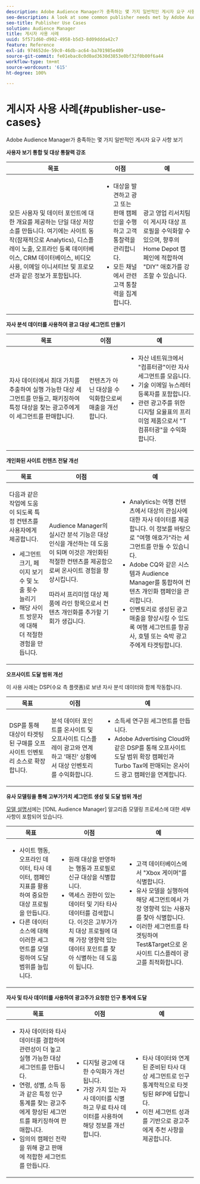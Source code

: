 ```yaml
---
description: Adobe Audience Manager가 충족하는 몇 가지 일반적인 게시자 요구 사항 보기
seo-description: A look at some common publisher needs met by Adobe Audience Manager.
seo-title: Publisher Use Cases
solution: Audience Manager
title: 게시자 사용 사례
uuid: 5f571d60-d902-4958-b5d3-8d09ddda42c7
feature: Reference
exl-id: 974652de-59c0-46db-ac64-ba701985e409
source-git-commit: fe01ebac8c0d0ad3630d3853e0bf32f0b00f6a44
workflow-type: tm+mt
source-wordcount: '615'
ht-degree: 100%

---
```


# 게시자 사용 사례{#publisher-use-cases}

Adobe Audience Manager가 충족하는 몇 가지 일반적인 게시자 요구 사항 보기

<!-- 

c_pub_use_case.xml

 -->

**사용자 보기 통합 및 대상 통찰력 강조**

<table id="table_7051791195CE41B49173BBF9E581BFB6"> 
 <thead> 
  <tr> 
   <th colname="col1" class="entry"> 목표 </th> 
   <th colname="col2" class="entry"> 이점 </th> 
   <th colname="col3" class="entry"> 예 </th> 
  </tr> 
 </thead>
 <tbody> 
  <tr> 
   <td colname="col1"> <p>모든 사용자 및 데이터 포인트에 대한 개요를 제공하는 단일 대상 저장소를 만듭니다. 여기에는 사이트 동작(잠재적으로 Analytics), 디스플레이 노출, 오프라인 등록 데이터베이스, CRM 데이터베이스, 비디오 사용, 이메일 이니셔티브 및 프로모션과 같은 정보가 포함됩니다. </p> </td> 
   <td colname="col2"> <p> 
     <ul id="ul_FB6683152C7D4D65AF951BA55E123427"> 
      <li id="li_45C12198EDDE4107AE59947BBAA51A60">대상을 발견하고 광고 또는 판매 캠페인을 수행하고 고객 통찰력을 관리합니다. </li> 
      <li id="li_53727E7A3D494299B4631439612AC226">모든 채널에서 관련 고객 통찰력을 집계합니다. </li> 
     </ul> </p> </td> 
   <td colname="col3"> <p>광고 영업 리서치팀이 게시자 대상 프로필을 수익화할 수 있으며, 향후의 Home Depot 캠페인에 적합하여 "DIY" 애호가를 강조할 수 있습니다. </p> </td> 
  </tr> 
 </tbody> 
</table>

**자사 분석 데이터를 사용하여 광고 대상 세그먼트 만들기**

<table id="table_EE77D9F5BAD1473C8E058EE778AF2C3F"> 
 <thead> 
  <tr> 
   <th colname="col1" class="entry"> 목표 </th> 
   <th colname="col2" class="entry"> 이점 </th> 
   <th colname="col3" class="entry"> 예 </th> 
  </tr> 
 </thead>
 <tbody> 
  <tr> 
   <td colname="col1"> <p>자사 데이터에서 최대 가치를 추출하여 실행 가능한 대상 세그먼트를 만들고, 패키징하여 특정 대상을 찾는 광고주에게 이 세그먼트를 판매합니다. </p> </td> 
   <td colname="col2"> <p>컨텐츠가 아닌 대상을 수익화함으로써 매출을 개선합니다. </p> </td> 
   <td colname="col3"> <p> 
     <ul id="ul_07695D68C7FA4BDE92E69AB84B59F0B5"> 
      <li id="li_D271C4C62589403C9F5D3B478EA1B1F3">자산 네트워크에서 "컴퓨터광"이란 자사 세그먼트를 모읍니다. </li> 
      <li id="li_1EC9E0F4BC6343C88CF29D07B9D1DA11">기술 이메일 뉴스레터 등록자를 포함합니다. </li> 
      <li id="li_2C5CE406BAEC4F3B8AAED5DF414E1C8B">관련 광고주를 위한 디지털 요율표의 프리미엄 제품으로서 "T컴퓨터광"을 수익화합니다. </li> 
     </ul> </p> </td> 
  </tr> 
 </tbody> 
</table>

**개인화된 사이트 컨텐츠 전달 개선**

<table id="table_D8E82821D9F1491A822A6ABA3A988386"> 
 <thead> 
  <tr> 
   <th colname="col1" class="entry"> 목표 </th> 
   <th colname="col2" class="entry"> 이점 </th> 
   <th colname="col3" class="entry"> 예 </th> 
  </tr> 
 </thead>
 <tbody> 
  <tr> 
   <td colname="col1"> <p>다음과 같은 작업에 도움이 되도록 특정 컨텐츠를 사용자에게 제공합니다. </p> <p> 
     <ul id="ul_ACE36F7845EB4A2E9005ECCD746495CC"> 
      <li id="li_0714139FF2F5492DA32FB95456699E54">세그먼트 크기, 페이지 보기 수 및 노출 횟수 늘리기 </li> 
      <li id="li_2CA4DFF2836D4F71A137829074F46D17">해당 사이트 방문자에 대해 더 적절한 경험을 만듭니다. </li> 
     </ul> </p> </td> 
   <td colname="col2"> <p><span class="keyword"> Audience Manager</span>의 실시간 분석 기능은 대상 인식을 개선하는 데 도움이 되며 이것은 개인화된 적절한 컨텐츠를 제공함으로써 온사이트 경험을 향상시킵니다. </p> <p>따라서 프리미엄 대상 제품에 라인 항목으로서 컨텐츠 개인화를 추가할 기회가 생깁니다. </p> </td> 
   <td colname="col3"> <p> 
     <ul id="ul_EEED2DAD504C486F8C00992219C893F7"> 
      <li id="li_E536F7C79824484DA3DC895809B849F4">Analytics는 여행 컨텐츠에서 대상의 관심사에 대한 자사 데이터를 제공합니다. 이 정보를 바탕으로 "여행 애호가"라는 세그먼트를 만들 수 있습니다. </li> 
      <li id="li_DCB3A5F3772C4DCEB757A4AB6CABFBE3">Adobe CQ와 같은 시스템과 <span class="keyword">Audience Manager</span>를 통합하여 컨텐츠 개인화 캠페인을 관리합니다. </li> 
      <li id="li_A9BFB7EB7504492BA83F182BE5E8CEF8">인벤토리로 생성된 광고 매출을 향상시킬 수 있도록 여행 세그먼트를 항공사, 호텔 또는 숙박 광고주에게 타겟팅합니다. </li> 
     </ul> </p> </td> 
  </tr> 
 </tbody> 
</table>

**오프사이트 도달 범위 개선**

이 사용 사례는 DSP(수요 측 플랫폼)로 보낸 자사 분석 데이터와 함께 작동합니다.

<table id="table_F88329D45D9441F1A8EDB9D6140FD02D"> 
 <thead> 
  <tr> 
   <th colname="col1" class="entry"> 목표 </th> 
   <th colname="col2" class="entry"> 이점 </th> 
   <th colname="col3" class="entry"> 예 </th> 
  </tr>
 </thead>
 <tbody> 
  <tr> 
   <td colname="col1"> <p>DSP를 통해 대상이 타겟팅된 구매를 오프사이트 인벤토리 소스로 확장합니다. </p> </td> 
   <td colname="col2"> <p>분석 데이터 포인트를 온사이트 및 오프사이트 디스플레이 광고와 연계하고 '매진' 상황에서 대상 인벤토리를 수익화합니다. </p> </td> 
   <td colname="col3"> <p> 
     <ul id="ul_EE7A86BFFE534A59A9F8C7CAF46A31E5"> 
      <li id="li_D399592D9D904865BD319DC3621B832B">소득세 연구원 세그먼트를 만듭니다. </li> 
      <li id="li_D28AC8BA5E194176BB8736B089B3C2F7">Adobe Advertising Cloud와 같은 DSP를 통해 오프사이트 도달 범위 확장 캠페인과 Turbo Tax에 판매되는 온사이드 광고 캠페인을 연계합니다. </li> 
     </ul> </p> </td> 
  </tr> 
 </tbody> 
</table>

**유사 모델링을 통해 고부가가치 세그먼트 생성 및 도달 범위 개선**

[모델 설명서](../features/algorithmic-models/understanding-models.md)에는 [!DNL Audience Manager] 알고리즘 모델링 프로세스에 대한 세부 사항이 포함되어 있습니다.

<table id="table_A10E4656E2A74EF5BCCA42A7AAA94416"> 
 <thead> 
  <tr> 
   <th colname="col1" class="entry"> 목표 </th> 
   <th colname="col2" class="entry"> 이점 </th> 
   <th colname="col3" class="entry"> 예 </th> 
  </tr>
 </thead>
 <tbody> 
  <tr> 
   <td colname="col1"> <p> 
     <ul id="ul_6B69497AA7F543249FF820B1D5DC604F"> 
      <li id="li_7022E99BC3C6475988B8424528A221A8">사이트 행동, 오프라인 데이터, 타사 데이터, 캠페인 지표를 활용하여 중요한 대상 프로필을 만듭니다. </li> 
      <li id="li_DBD50B14B3D34D9AB72C42E245406FE8">다른 데이터 소스에 대해 이러한 세그먼트를 모델링하여 도달 범위를 늘립니다. </li> 
     </ul> </p> </td> 
   <td colname="col2"> <p> 
     <ul id="ul_CC5448D2EA0646D4AF3547E81DE31FDE"> 
      <li id="li_8F11E40026404C1380F26F6D03952C8E">원래 대상을 반영하는 행동과 프로필로 신규 대상을 식별합니다. </li> 
      <li id="li_5F67AD849EC145DBB1E52A92BBE2CEE3">액세스 권한이 있는 데이터 및 기타 타사 데이터를 검색합니다. 이것은 고부가가치 대상 프로필에 대해 가장 영향력 있는 데이터 포인트를 찾아 식별하는 데 도움이 됩니다. </li> 
     </ul> </p> </td> 
   <td colname="col3"> <p> 
     <ul id="ul_51091241D6B94A849A383538045D797C"> 
      <li id="li_88798E58BA574FA196CFC02C9C55A293">고객 데이터베이스에서 "Xbox 게이머"를 식별합니다. </li> 
      <li id="li_1136BBC68C8242CE9F116F2C70A4C164">유사 모델을 실행하여 해당 세그먼트에서 가장 영향력 있는 사용자를 찾아 식별합니다. </li> 
      <li id="li_8BAED15DF7BA41B28B51BE8DC71DFDE8">이러한 세그먼트를 타겟팅하여 Test&amp;Target으로 온사이트 디스플레이 광고를 최적화합니다. </li> 
     </ul> </p> </td> 
  </tr> 
 </tbody> 
</table>

**자사 및 타사 데이터를 사용하여 광고주가 요청한 인구 통계에 도달**

<table id="table_63E19A09F1254D83A84F741CFB68A684"> 
 <thead> 
  <tr> 
   <th colname="col1" class="entry"> 목표 </th> 
   <th colname="col2" class="entry"> 이점 </th> 
   <th colname="col3" class="entry"> 예 </th> 
  </tr> 
 </thead>
 <tbody> 
  <tr> 
   <td colname="col1"> <p> 
     <ul id="ul_DB5B31FB1C7D4D36B9C32912921B39B5"> 
      <li id="li_7B750D619A8F40329B027559DDC5CFB0">자사 데이터와 타사 데이터를 결합하여 관련성이 더 높고 실행 가능한 대상 세그먼트를 만듭니다. </li> 
      <li id="li_E0BC69F4F1BC4A2FA8B1807815072642">연령, 성별, 소득 등과 같은 특정 인구 통계를 찾는 광고주에게 향상된 세그먼트를 패키징하여 판매합니다. </li> 
      <li id="li_87FD5150D9F74FC9973FECD5DA363C34">임의의 캠페인 전략을 위해 광고 판매에 적합한 세그먼트를 만듭니다. </li> 
     </ul> </p> </td> 
   <td colname="col2"> <p> 
     <ul id="ul_9AABE5394A2B4352A9A368C3F887F583"> 
      <li id="li_64324505C1494879AE01DD93DFFF4753">디지털 광고에 대한 수익화가 개선됩니다. </li> 
      <li id="li_429471653E65467582B193F89D7C5426">가장 가치 있는 자사 데이터를 식별하고 무료 타사 데이터를 사용하여 해당 정보를 개선합니다. </li> 
     </ul> </p> </td> 
   <td colname="col3"> <p> 
     <ul id="ul_E59B88951B454AEA8E898A64C07F0F49"> 
      <li id="li_A856501CD9AB4ABFA4A440D2F451DFD2">타사 데이터와 연계된 준비된 타사 대상 세그먼트로 인구 통계학적으로 타겟팅된 RFP에 답합니다. </li> 
      <li id="li_32C82F83D0D440C0B86C527FD4BAF118">이전 세그먼트 성과를 기반으로 광고주에게 추천 사항을 제공합니다. </li> 
     </ul> </p> </td> 
  </tr> 
 </tbody> 
</table>
